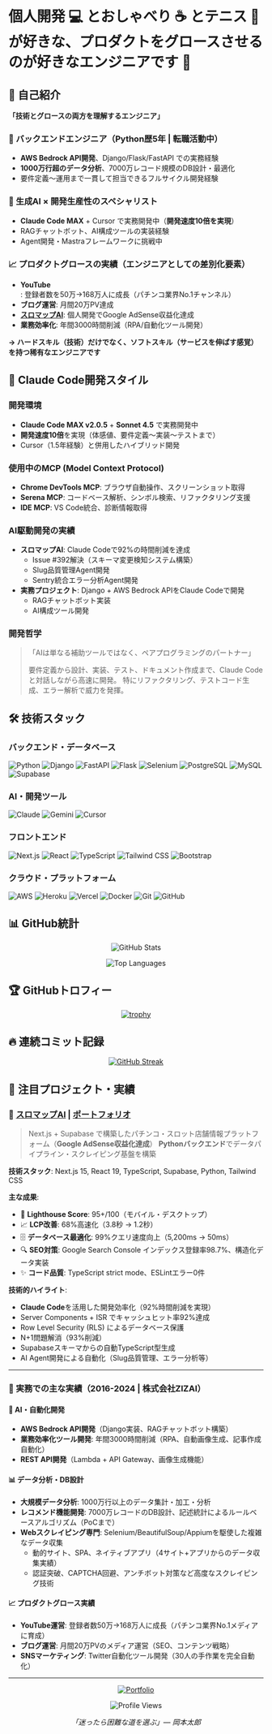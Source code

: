 # 個人開発 💻 とおしゃべり ☕ とテニス 🎾 が好きな、プロダクトをグロースさせるのが好きなエンジニアです 🚀

## 🚀 自己紹介

**「技術とグロースの両方を理解するエンジニア」**

### 💼 バックエンドエンジニア（Python歴5年 | 転職活動中）
- **AWS Bedrock API開発**、Django/Flask/FastAPI での実務経験
- **1000万行超のデータ分析**、7000万レコード規模のDB設計・最適化
- 要件定義〜運用まで一貫して担当できるフルサイクル開発経験

### 🤖 生成AI × 開発生産性のスペシャリスト
- **Claude Code MAX** + Cursor で実務開発中（**開発速度10倍を実現**）
- RAGチャットボット、AI構成ツールの実装経験
- Agent開発・Mastraフレームワークに挑戦中

### 📈 プロダクトグロースの実績（エンジニアとしての差別化要素）
- **YouTube**: 登録者数を50万→168万人に成長（パチンコ業界No.1チャンネル）
- **ブログ運営**: 月間20万PV達成
- **[スロマップAI](https://slo-map.com)**: 個人開発でGoogle AdSense収益化達成
- **業務効率化**: 年間3000時間削減（RPA/自動化ツール開発）

**→ ハードスキル（技術）だけでなく、ソフトスキル（サービスを伸ばす感覚）を持つ稀有なエンジニアです**

## 🤖 Claude Code開発スタイル

### 開発環境
- **Claude Code MAX v2.0.5** + **Sonnet 4.5** で実務開発中
- **開発速度10倍**を実現（体感値、要件定義〜実装〜テストまで）
- Cursor（1.5年経験）と併用したハイブリッド開発

### 使用中のMCP (Model Context Protocol)
- **Chrome DevTools MCP**: ブラウザ自動操作、スクリーンショット取得
- **Serena MCP**: コードベース解析、シンボル検索、リファクタリング支援
- **IDE MCP**: VS Code統合、診断情報取得

### AI駆動開発の実績
- **スロマップAI**: Claude Codeで92%の時間削減を達成
  - Issue #392解決（スキーマ変更検知システム構築）
  - Slug品質管理Agent開発
  - Sentry統合エラー分析Agent開発
- **実務プロジェクト**: Django + AWS Bedrock APIをClaude Codeで開発
  - RAGチャットボット実装
  - AI構成ツール開発

### 開発哲学
> 「AIは単なる補助ツールではなく、ペアプログラミングのパートナー」
>
> 要件定義から設計、実装、テスト、ドキュメント作成まで、Claude Codeと対話しながら高速に開発。
> 特にリファクタリング、テストコード生成、エラー解析で威力を発揮。

## 🛠️ 技術スタック

### バックエンド・データベース
![Python](https://img.shields.io/badge/Python-3776AB?style=for-the-badge&logo=python&logoColor=white)
![Django](https://img.shields.io/badge/Django-092E20?style=for-the-badge&logo=django&logoColor=white)
![FastAPI](https://img.shields.io/badge/FastAPI-009688?style=for-the-badge&logo=fastapi&logoColor=white)
![Flask](https://img.shields.io/badge/Flask-000000?style=for-the-badge&logo=flask&logoColor=white)
![Selenium](https://img.shields.io/badge/Selenium-43B02A?style=for-the-badge&logo=selenium&logoColor=white)
![PostgreSQL](https://img.shields.io/badge/PostgreSQL-316192?style=for-the-badge&logo=postgresql&logoColor=white)
![MySQL](https://img.shields.io/badge/MySQL-4479A1?style=for-the-badge&logo=mysql&logoColor=white)
![Supabase](https://img.shields.io/badge/Supabase-3ECF8E?style=for-the-badge&logo=supabase&logoColor=white)

### AI・開発ツール
![Claude](https://img.shields.io/badge/Claude_Code-8E75B2?style=for-the-badge&logo=anthropic&logoColor=white)
![Gemini](https://img.shields.io/badge/Gemini-8E75B2?style=for-the-badge&logo=google&logoColor=white)
![Cursor](https://img.shields.io/badge/Cursor-000000?style=for-the-badge&logo=cursor&logoColor=white)

### フロントエンド
![Next.js](https://img.shields.io/badge/Next.js-000000?style=for-the-badge&logo=next.js&logoColor=white)
![React](https://img.shields.io/badge/React-20232A?style=for-the-badge&logo=react&logoColor=61DAFB)
![TypeScript](https://img.shields.io/badge/TypeScript-007ACC?style=for-the-badge&logo=typescript&logoColor=white)
![Tailwind CSS](https://img.shields.io/badge/Tailwind_CSS-38B2AC?style=for-the-badge&logo=tailwind-css&logoColor=white)
![Bootstrap](https://img.shields.io/badge/Bootstrap-7952B3?style=for-the-badge&logo=bootstrap&logoColor=white)

### クラウド・プラットフォーム
![AWS](https://img.shields.io/badge/AWS-232F3E?style=for-the-badge&logo=amazon-aws&logoColor=white)
![Heroku](https://img.shields.io/badge/Heroku-430098?style=for-the-badge&logo=heroku&logoColor=white)
![Vercel](https://img.shields.io/badge/Vercel-000000?style=for-the-badge&logo=vercel&logoColor=white)
![Docker](https://img.shields.io/badge/Docker-2496ED?style=for-the-badge&logo=docker&logoColor=white)
![Git](https://img.shields.io/badge/Git-F05032?style=for-the-badge&logo=git&logoColor=white)
![GitHub](https://img.shields.io/badge/GitHub-100000?style=for-the-badge&logo=github&logoColor=white)

## 📊 GitHub統計

<div align="center">

![GitHub Stats](https://github-readme-stats-three-pearl-83.vercel.app/api?username=dataanalytics2020&show_icons=true&theme=onedark&hide_border=true&include_all_commits=true&locale=ja)

![Top Languages](https://github-readme-stats-three-pearl-83.vercel.app/api/top-langs/?username=dataanalytics2020&layout=compact&theme=onedark&hide_border=true&langs_count=8&locale=ja)

</div>

## 🏆 GitHubトロフィー

<div align="center">

[![trophy](https://github-profile-trophy.vercel.app/?username=dataanalytics2020&theme=onedark&no-frame=true&column=7)](https://github.com/ryo-ma/github-profile-trophy)

</div>

## 🔥 連続コミット記録

<div align="center">

[![GitHub Streak](https://github-readme-streak-stats.herokuapp.com/?user=dataanalytics2020&theme=onedark&hide_border=true&locale=ja)](https://git.io/streak-stats)

</div>

## 🌟 注目プロジェクト・実績

### 🚀 [スロマップAI](https://slo-map.com) | [ポートフォリオ](https://github.com/dataanalytics2020/slomap-ai-portfolio)
> Next.js + Supabase で構築したパチンコ・スロット店舗情報プラットフォーム（**Google AdSense収益化達成**）
> **Pythonバックエンド**でデータパイプライン・スクレイピング基盤を構築

**技術スタック**: Next.js 15, React 19, TypeScript, Supabase, Python, Tailwind CSS

**主な成果**:
- 🎯 **Lighthouse Score**: 95+/100（モバイル・デスクトップ）
- 📈 **LCP改善**: 68%高速化（3.8秒 → 1.2秒）
- 🗄️ **データベース最適化**: 99%クエリ速度向上（5,200ms → 50ms）
- 🔍 **SEO対策**: Google Search Console インデックス登録率98.7%、構造化データ実装
- ✨ **コード品質**: TypeScript strict mode、ESLintエラー0件

**技術的ハイライト**:
- **Claude Code**を活用した開発効率化（92%時間削減を実現）
- Server Components + ISR でキャッシュヒット率92%達成
- Row Level Security (RLS) によるデータベース保護
- N+1問題解消（93%削減）
- Supabaseスキーマからの自動TypeScript型生成
- AI Agent開発による自動化（Slug品質管理、エラー分析等）

---

### 💼 実務での主な実績（2016-2024 | 株式会社ZIZAI）

#### 🤖 AI・自動化開発
- **AWS Bedrock API開発**（Django実装、RAGチャットボット構築）
- **業務効率化ツール開発**: 年間3000時間削減（RPA、自動画像生成、記事作成自動化）
- **REST API開発**（Lambda + API Gateway、画像生成機能）

#### 📊 データ分析・DB設計
- **大規模データ分析**: 1000万行以上のデータ集計・加工・分析
- **レコメンド機能開発**: 7000万レコードのDB設計、記述統計によるルールベースアルゴリズム（PoCまで）
- **Webスクレイピング専門**: Selenium/BeautifulSoup/Appiumを駆使した複雑なデータ収集
  - 動的サイト、SPA、ネイティブアプリ（4サイト+アプリからのデータ収集実績）
  - 認証突破、CAPTCHA回避、アンチボット対策など高度なスクレイピング技術

#### 📈 プロダクトグロース実績
- **YouTube運営**: 登録者数50万→168万人に成長（パチンコ業界No.1メディアに育成）
- **ブログ運営**: 月間20万PVのメディア運営（SEO、コンテンツ戦略）
- **SNSマーケティング**: Twitter自動化ツール開発（30人の手作業を完全自動化）

---

<div align="center">

[![Portfolio](https://img.shields.io/badge/Portfolio-slo--map.com-blue?style=for-the-badge&logo=google-chrome&logoColor=white)](https://slo-map.com)

![Profile Views](https://komarev.com/ghpvc/?username=dataanalytics2020&color=blueviolet&style=flat-square)

*「迷ったら困難な道を選ぶ」― 岡本太郎*

</div>

